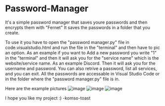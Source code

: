 # Password-Manager
It's a simple password manager that saves youre passwords and then encrypts them with "Fernet"
It saves the passwords in a folder that you create.

To use it you have to open the "password manager.py" file in code.visualstudio.html and run the file in the "terminal" and then have to pic an option. As an example if you want to Add a new password you write "1" in the "terminal" and then it will ask you for the "service name" which is the website/service name. As an example Discord. Then it will ask you for the username and password.
You can also retrive a password, list all services, and you can exit.
All the passwords are accessable in Visual Studio Code or in the folder where the "password manager.py" file is in.

Here are the example pictures ![image](https://github.com/user-attachments/assets/cede6d96-9dad-40bf-82e8-eedad39f2ee8) ![image](https://github.com/user-attachments/assets/eedbfd44-b956-4861-a84e-32e32ae393ce) ![image](https://github.com/user-attachments/assets/fcded81d-35e2-4088-9792-d6c82b113ed3)
 


I hope you like my project :)
-komso-toast
